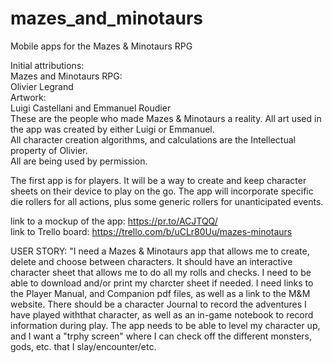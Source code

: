 # mazes_and_minotaurs
Mobile apps for the Mazes &amp; Minotaurs RPG

Initial attributions:<br>
    Mazes and Minotaurs RPG: <br>
      Olivier Legrand<br>
    Artwork:<br>
      Luigi Castellani and Emmanuel Roudier<br>
These are the people who made Mazes &amp; Minotaurs a reality.  All art used in the app was created by either Luigi or Emmanuel.<br>
All character creation algorithms, and calculations are the Intellectual property of Olivier.<br>
All are being used by permission.<br>

The first app is for players. It will be a way to create and keep character sheets on their device to play on the go.
The app will incorporate specific die rollers for all actions, plus some generic rollers for unanticipated events.

link to a mockup of the app: https://pr.to/ACJTQQ/ <br>
link to Trello board: https://trello.com/b/uCLr80Uu/mazes-minotaurs

USER STORY:
"I need a Mazes & Minotaurs app that allows me to create, delete and choose between characters.  It should have an interactive character sheet that allows me to do all my rolls and checks. I need to be able to download and/or print my charcter sheet if needed. I need links to the Player Manual, and Companion pdf files, as well as a link to the M&M website. There should be a character Journal to record the adventures I have played withthat character, as well as an in-game notebook to record information during play. The app needs to be able to level my character up, and I want a "trphy screen" where I can check off the different monsters, gods, etc. that I slay/encounter/etc.



